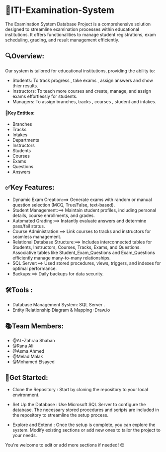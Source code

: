 # 🎯ITI-Examination-System
The Examination System Database Project is a comprehensive solution designed to streamline examination processes within educational institutions. It offers functionalities to manage student registrations, exam scheduling, grading, and result management efficiently.

## 🔍Overview:
Our system is tailored for educational institutions, providing the ability to:
- Students: To track progress , take exams , assign answers and show thier results.
- Instructors: To teach more courses and create, manage, and assign exams effortlessly for students.
- Managers: To assign branches,  tracks , courses , student and intakes.
  
#### 📝Key Entities:
- Branches
- Tracks
- Intakes
- Departments
- Instructors
- Students
- Courses
- Exams
- Questions
- Answers

##  ✅Key Features:
-  Dynamic Exam Creation:==>
   Generate exams with random or manual question selection (MCQ, True/False, text-based).
-  Student Management:==>
   Maintain student profiles, including personal details, course enrollments, and grades.
-  Automated Grading:==>
   Instantly evaluate answers and determine pass/fail status.
-  Course Administration:==>
   Link courses to tracks and instructors for seamless management.
-  Relational Database Structure:==>
Includes interconnected tables for Students, Instructors, Courses, Tracks, Exams, and Questions.
Associative tables like Student_Exam_Questions and Exam_Questions efficiently manage many-to-many relationships.
-  SQL Server:==>
   Used stored procedures, views, triggers, and indexes for optimal performance.
-  Backups:==>
   Daily backups for data security.

##  🛠Tools :
- Database Management System: SQL Server .
- Entity Relationship Diagram & Mapping :Draw.io

##  📚Team Members:
- @AL-Zahraa Shaban
- @Rana Ali
- @Asma Ahmed
- @Melad Malak
- @Mohamed Elsayed

## 🚀Get Started:
- Clone the Repository : 
Start by cloning the repository to your local environment.

- Set Up the Database : 
Use Microsoft SQL Server to configure the database. The necessary stored procedures and scripts are included in the repository to streamline the setup process.

- Explore and Extend : 
Once the setup is complete, you can explore the system. Modify existing sections or add new ones to tailor the project to your needs.

You're welcome to edit or add more sections if needed! 😊
